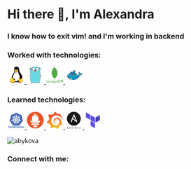 <h1>Hi there 👋, I'm Alexandra</h1>

<h3>I know how to exit vim!
and I'm working in backend</h3>

<h3>Worked with technologies: </h3>

<p>
<a href="https://" target="_blank"> <img src="https://raw.githubusercontent.com/devicons/devicon/master/icons/linux/linux-original.svg" alt="linux" width="40" height="40"/> </a> 
<a href="https://golang.org" target="_blank"> <img src="https://raw.githubusercontent.com/devicons/devicon/master/icons/go/go-original.svg" alt="go" width="40" height="40"/> </a>
<a href="https://www.mongodb.com" target="_blank"> <img src="https://raw.githubusercontent.com/devicons/devicon/master/icons/mongodb/mongodb-plain-wordmark.svg" alt="mongodb" width="40" height="40"/> </a>
<a href="https://www.docker.com" target="_blank"> <img src="https://raw.githubusercontent.com/devicons/devicon/master/icons/docker/docker-original.svg" alt="docker" width="40" height="40"/> </a> 
</p>

<h3>Learned technologies: </h3>

<!--
Kubernetes
CI/CD
Prometheus
Loki
Grafana
Ansible
Terraform
--!>

<a href="https://" target="_blank"> <img src="https://raw.githubusercontent.com/devicons/devicon/master/icons/kubernetes/kubernetes-plain-wordmark.svg" alt="Kubernetes" width="40" height="40"/> </a> 
<a href="https://" target="_blank"> <img src="https://raw.githubusercontent.com/devicons/devicon/master/icons/prometheus/prometheus-original.svg" alt="Prometheus" width="40" height="40"/> </a> 
<a href="https://" target="_blank"> <img src="https://raw.githubusercontent.com/devicons/devicon/master/icons/grafana/grafana-original.svg" alt="Grafana" width="40" height="40"/> </a> 
<a href="https://" target="_blank"> <img src="https://raw.githubusercontent.com/devicons/devicon/master/icons/ansible/ansible-original-wordmark.svg" alt="Ansible" width="40" height="40"/> </a> 
<a href="https://" target="_blank"> <img src="https://raw.githubusercontent.com/devicons/devicon/master/icons/terraform/terraform-original.svg" alt="Terraform" width="40" height="40"/> </a> 


<!--
<p> <img align="left" src="https://github-readme-stats.vercel.app/api/top-langs?username=abykova&show_icons=true&locale=en&layout=compact" alt="abykova" /></p>
--!>


<p> <img align="center" src="https://github-readme-stats.vercel.app/api?username=abykova&show_icons=true&locale=en" alt="abykova" /></p>


<h3>Connect with me:</h3>
